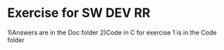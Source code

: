 # Exercise for SW DEV RR

1)Answers are in the Doc folder
2)Code in C for exercise 1 is in the Code folder
